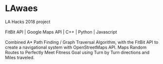 # LAwaes
LA Hacks 2018 project<br><br>
FitBit API | Google Maps API | C++ | Python | Javascript<br><br>
Combined A* Path Finding / Graph Traversal Algorithm, with the FitBit API to create a navigational system with OpenStreetMaps API. Maps Random Routes to Perfectly Meet Fitness Goal using Turn by Turn directions and Miles traveled.
